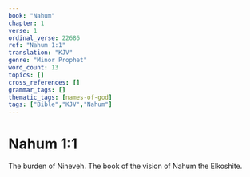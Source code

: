 ```yaml
---
book: "Nahum"
chapter: 1
verse: 1
ordinal_verse: 22686
ref: "Nahum 1:1"
translation: "KJV"
genre: "Minor Prophet"
word_count: 13
topics: []
cross_references: []
grammar_tags: []
thematic_tags: [names-of-god]
tags: ["Bible","KJV","Nahum"]
---
```


# Nahum 1:1

The burden of Nineveh. The book of the vision of Nahum the Elkoshite.

